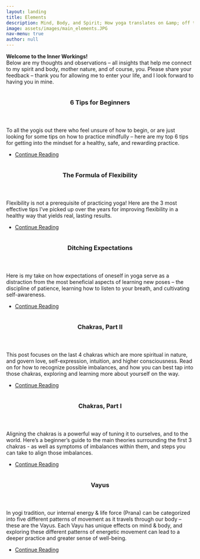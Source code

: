 ```yaml
---
layout: landing
title: Elements
description: Mind, Body, and Spirit; How yoga translates on &amp; off the mat
image: assets/images/main_elements.JPG
nav-menu: true
author: null
---
```


<!-- Main -->
<div id="main" class="alt">

<!-- One -->
<section id="one">
	<div class="inner">
		<!-- <header class="major">
			<h2>Welcome to the Inner Workings</h2> 
		</header> -->
		<p><strong>Welcome to the Inner Workings!</strong><br>
		Below are my thoughts and observations – all insights that help me connect to my spirit and body, mother nature, and of course, you.  Please share your feedback – thank you for allowing me to enter your life, and I look forward to having you in mine.</p>
	</div>
</section>

<!-- Main -->
<div id="main" class="alt">

<!-- Two -->
<section id="two" class="spotlights2">
	<!-- Beginners -->
	<section>
		<a href="{% post_url 2021-04-28-beginners %}" class="image">
			<img src="{% link assets/images/beginners_2356_banner.JPG %}" alt="" data-position="top center" />
		</a>
		<div class="content">
			<div class="inner">
				<header class="major">
					<h3>6 Tips for Beginners</h3>
				</header>
				<p>To all the yogis out there who feel unsure of how to begin, or are just looking for some tips on how to practice mindfully – here are my top 6 tips for getting into the mindset for a healthy, safe, and rewarding practice.</p>
				<ul class="actions">
					<li><a href="{% post_url 2021-04-28-beginners %}" class="button">Continue Reading</a></li>
				</ul>
			</div>
		</div>
	</section>
	<!-- Flexibility -->
	<section>
		<a href="{% post_url 2021-03-15-flexibility %}" class="image">
			<img src="{% link assets/images/portfolio_1156.JPG %}" alt="" data-position="top center" />
		</a>
		<div class="content">
			<div class="inner">
				<header class="major">
					<h3>The Formula of Flexibility</h3>
				</header>
				<p>Flexibility is not a prerequisite of practicing yoga! Here are the 3 most effective tips I’ve picked up over the years for improving flexibility in a healthy way that yields real, lasting results.</p>
				<ul class="actions">
					<li><a href="{% post_url 2021-03-15-flexibility %}" class="button">Continue Reading</a></li>
				</ul>
			</div>
		</div>
	</section>
	<!-- Expectations -->
	<section>
		<a href="{% post_url 2021-02-20-expectations %}" class="image">
			<img src="{% link assets/images/expectations_1150_banner.JPG %}" alt="" data-position="top center" />
		</a>
		<div class="content">
			<div class="inner">
				<header class="major">
					<h3>Ditching Expectations</h3>
				</header>
				<p>Here is my take on how expectations of oneself in yoga serve as a distraction from the most beneficial aspects of learning new poses –  the discipline of patience, learning how to listen to your breath, and cultivating self-awareness.</p>
				<ul class="actions">
					<li><a href="{% post_url 2021-02-20-expectations %}" class="button">Continue Reading</a></li>
				</ul>
			</div>
		</div>
	</section>
	<!-- Charkas, Part 2 -->
	<section>
		<a href="{% post_url 2021-02-13-chakras2 %}" class="image">
			<img src="{% link assets/images/chakras_anahata.JPG %}" alt="" data-position="top center" />
		</a>
		<div class="content">
			<div class="inner">
				<header class="major">
					<h3>Chakras, Part II</h3>
				</header>
				<p>This post focuses on the last 4 chakras which are more spiritual in nature, and govern love, self-expression, intuition, and higher consciousness. Read on for how to recognize possible imbalances, and how you can best tap into those chakras, exploring and learning more about yourself on the way.</p>
				<ul class="actions">
					<li><a href="{% post_url 2021-02-13-chakras2 %}" class="button">Continue Reading</a></li>
				</ul>
			</div>
		</div>
	</section>
	<!-- Charkas, Part 1 -->
	<section>
		<a href="{% post_url 2021-02-06-chakras1 %}" class="image">
			<img src="{% link assets/images/chakras_swadhis.JPG %}" alt="" data-position="top center" />
		</a>
		<div class="content">
			<div class="inner">
				<header class="major">
					<h3>Chakras, Part I</h3>
				</header>
				<p>Aligning the chakras is a powerful way of tuning it to ourselves, and to the world. Here’s a beginner’s guide to the main theories surrounding the first 3 chakras - as well as symptoms of imbalances within them, and steps you can take to align those imbalances.</p>
				<ul class="actions">
					<li><a href="{% post_url 2021-02-06-chakras1 %}" class="button">Continue Reading</a></li>
				</ul>
			</div>
		</div>
	</section>
	<!-- Vayus -->
	<section> 
		<a href="{% post_url 2021-01-30-vayus %}" class="image">
			<img src="{% link assets/images/vayus_udana.JPG %}" alt="" data-position="center center" />
		</a>
		<div class="content">
			<div class="inner">
				<header class="major">
					<h3>Vayus</h3>
				</header>
				<p>In yogi tradition, our internal energy & life force (Prana) can be categorized into five different patterns of movement as it travels through our body – these are the Vayus. Each Vayu has unique effects on mind & body, and exploring these different patterns of energetic movement can lead to a deeper practice and greater sense of well-being.</p>
				<ul class="actions">
					<li><a href="{% post_url 2021-01-30-vayus %}" class="button">Continue Reading</a></li>
				</ul>
			</div>
		</div>
	</section>
</section>